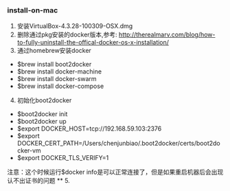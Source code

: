 ### install-on-mac

1. 安装VirtualBox-4.3.28-100309-OSX.dmg
2. 删除通过pkg安装的docker版本,参考:
http://therealmarv.com/blog/how-to-fully-uninstall-the-offical-docker-os-x-installation/
3. 通过homebrew安装docker
  * $brew install boot2docker
  * $brew install docker-machine
  * $brew install docker-swarm
  * $brew install docker-compose
4. 初始化boot2docker
  * $boot2docker init
  * $boot2docker up
  * $export DOCKER_HOST=tcp://192.168.59.103:2376
  * $export DOCKER_CERT_PATH=/Users/chenjunbiao/.boot2docker/certs/boot2docker-vm
  * $export DOCKER_TLS_VERIFY=1  
  
  注意：这个时候运行$docker info是可以正常连接了，但是如果重启机器后会出现认不出证书的问题 **
5. 
